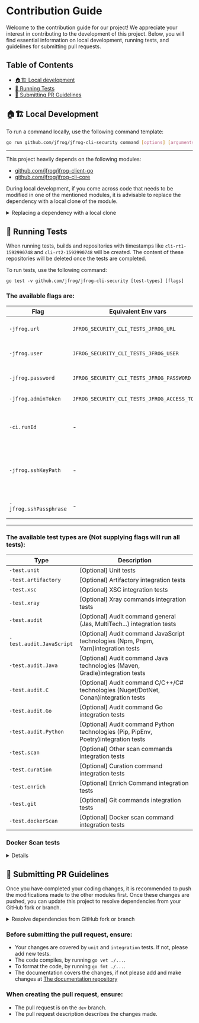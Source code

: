 # Contribution Guide

Welcome to the contribution guide for our project! We appreciate your interest in contributing to the development of this project. Below, you will find essential information on local development, running tests, and guidelines for submitting pull requests.

## Table of Contents

- [🏠🏗️ Local development](#%EF%B8%8F-local-development)
- [🚦 Running Tests](#-running-tests)
- [📖 Submitting PR Guidelines](#-submitting-pr-guidelines)


## 🏠🏗️ Local Development

To run a command locally, use the following command template:

```sh
go run github.com/jfrog/jfrog-cli-security command [options] [arguments...]
```

---

This project heavily depends on the following modules:

- [github.com/jfrog/jfrog-client-go](https://github.com/jfrog/jfrog-client-go)
- [github.com/jfrog/jfrog-cli-core](github.com/jfrog/jfrog-cli-core)

During local development, if you come across code that needs to be modified in one of the mentioned modules, it is advisable to replace the dependency with a local clone of the module.

<details>
<summary>Replacing a dependency with a local clone</summary>

---

To include this local dependency, For instance, let's assume you wish to modify files from `jfrog-cli-core`, modify the `go.mod` file as follows:

```
replace github.com/jfrog/jfrog-cli-core/v2 => /local/path/in/your/machine/jfrog-cli-core
```

Afterward, execute `go mod tidy` to ensure the Go module files are updated. Note that Go will automatically adjust the version in the `go.mod` file.

---

</details>


## 🚦 Running Tests

When running tests, builds and repositories with timestamps like `cli-rt1-1592990748` and `cli-rt2-1592990748` will be created. The content of these repositories will be deleted once the tests are completed.

To run tests, use the following command:

```
go test -v github.com/jfrog/jfrog-cli-security [test-types] [flags]
```

### The available flags are:

| Flag                   | Equivalent Env vars                           | Description                                                                                                     |
| ---------------------- | --------------------------------------------- | --------------------------------------------------------------------------------------------------------------- |
| `-jfrog.url`           | `JFROG_SECURITY_CLI_TESTS_JFROG_URL`          | [Default: http://localhost:8083] JFrog platform URL                                                             |
| `-jfrog.user`          | `JFROG_SECURITY_CLI_TESTS_JFROG_USER`         | [Default: admin] JFrog platform username                                                                        |
| `-jfrog.password`      | `JFROG_SECURITY_CLI_TESTS_JFROG_PASSWORD`     | [Default: password] JFrog platform password                                                                     |
| `-jfrog.adminToken`    | `JFROG_SECURITY_CLI_TESTS_JFROG_ACCESS_TOKEN` | [Optional] JFrog platform admin token                                                                           |
| `-ci.runId`            | -                                             | [Optional] A unique identifier used as a suffix to create repositories and builds in the tests.                 |
| `-jfrog.sshKeyPath`    | -                                             | [Optional] Path to the SSH key file. Use this flag only if the Artifactory URL format is `ssh://[domain]:port`. |
| `-jfrog.sshPassphrase` | -                                             | [Optional] Passphrase for the SSH key.                                                                          |

---


### The available test types are (Not supplying flags will run all tests):

| Type                     | Description                                                                           |
| ------------------------ | ------------------------------------------------------------------------------------- |
| `-test.unit`             | [Optional] Unit tests                                                                 |
| `-test.artifactory`      | [Optional] Artifactory integration tests                                              |
| `-test.xsc`              | [Optional] XSC integration tests                                                      |
| `-test.xray`             | [Optional] Xray commands integration tests                                            |
| `-test.audit`            | [Optional] Audit command general (Jas, MultiTech...) integration tests                |
| `-test.audit.JavaScript` | [Optional] Audit command JavaScript technologies (Npm, Pnpm, Yarn)integration tests   |
| `-test.audit.Java`       | [Optional] Audit command Java technologies (Maven, Gradle)integration tests           |
| `-test.audit.C`          | [Optional] Audit command C/C++/C# technologies (Nuget/DotNet, Conan)integration tests |
| `-test.audit.Go`         | [Optional] Audit command Go integration tests                                         |
| `-test.audit.Python`     | [Optional] Audit command Python technologies (Pip, PipEnv, Poetry)integration tests   |
| `-test.scan`             | [Optional] Other scan commands integration tests                                      |
| `-test.curation`         | [Optional] Curation command integration tests                                         |
| `-test.enrich`           | [Optional] Enrich Command integration tests                                           |
| `-test.git`              | [Optional] Git commands integration tests                                             |
| `-test.dockerScan`       | [Optional] Docker scan command integration tests                                      |

### Docker Scan tests

<details>

#### Requirements

- Make sure the `RTLIC` environment variable is configured with a valid license.
- Before running the tests, wait for Artifactory to finish booting up in the container.

| Flag                      | Description                         |
| ------------------------- | ----------------------------------- |
| `-test.containerRegistry` | Artifactory Docker registry domain. |


</details>

## 📖 Submitting PR Guidelines

Once you have completed your coding changes, it is recommended to push the modifications made to the other modules first. Once these changes are pushed, you can update this project to resolve dependencies from your GitHub fork or branch.

<details>

<summary>Resolve dependencies from GitHub fork or branch</summary>

---

To achieve this, modify the `go.mod` file to point the dependency to your repository and branch, as shown in the example below:

```
replace github.com/jfrog/jfrog-cli-core/v2 => github.com/jfrog/jfrog-cli-core/v2 dev
```

Finally, execute `go mod tidy` to update the Go module files. Please note that Go will automatically update the version in the `go.mod` file.

---

</details>

### Before submitting the pull request, ensure:

- Your changes are covered by `unit` and `integration` tests. If not, please add new tests.
- The code compiles, by running `go vet ./...`.
- To format the code, by running `go fmt ./...`.
- The documentation covers the changes, if not please add and make changes at [The documentation repository](https://github.com/jfrog/documentation)

### When creating the pull request, ensure:

- The pull request is on the `dev` branch.
- The pull request description describes the changes made.
